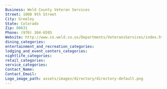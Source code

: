 ```yaml
---
Business: Weld County Veteran Services
Street: 1008 9th Street
City: Greeley
State: Colorado
Zip: 80631
Phone: (970) 304-6595
Website: http://www.co.weld.co.us/Departments/VeteransServices/index.html
dining_categories: 
entertainment_and_recreation_categories: 
lodging_and_event_centers_categories: 
nightlife_categories: 
retail_categories: 
service_categories: 
Contact_Name: 
Contact_Email: 
Logo_image_path: assets/images/directory/directory-default.png
---
```

